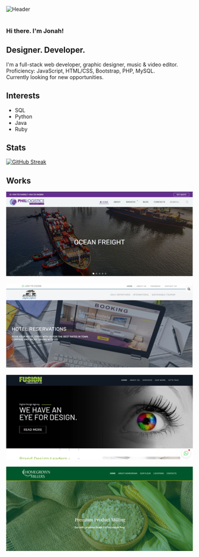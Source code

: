 ![Header](https://github.com/DJ-MrJay/DJ-MrJay/blob/main/Images/banner.gif)<br><br>
### Hi there. I'm Jonah!
## Designer. Developer.

I'm a full-stack web developer, graphic designer, music & video editor.<br> 
Proficiency: JavaScript, HTML/CSS, Bootstrap, PHP, MySQL.<br> 
Currently looking for new opportunities.

## Interests
- SQL
- Python
- Java
- Ruby

## Stats
[![GitHub Streak](https://github-readme-streak-stats.herokuapp.com?user=DJ-MrJay&theme=Javascript&hide_border=true&date_format=j%20M%5B%20Y%5D&fire=DD2727&sideNums=DD2727)](https://git.io/streak-stats)

## Works
[![Phil Logistics](https://github.com/DJ-MrJay/DJ-MrJay/blob/main/Images/screenshot-phil.jpg)](https://phil-logistics.co.ke)<br><br>
[![Skylax Safaris](https://github.com/DJ-MrJay/DJ-MrJay/blob/main/Images/screenshot-skylax.jpg)](https://www.skylaxsafaris.com)<br><br>
[![Fusion 4 Consultants](https://github.com/DJ-MrJay/DJ-MrJay/blob/main/Images/screenshot-fusion.jpg)](http://fusion4consultants.com)<br><br>
[![Homegrown Millers](https://github.com/DJ-MrJay/DJ-MrJay/blob/main/Images/screenshot-homegrown.jpg)](https://homegrownmillers.co.ke/)
